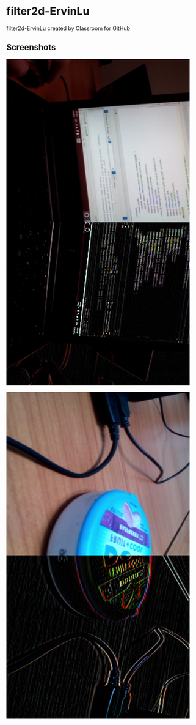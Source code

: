 # filter2d-ErvinLu
filter2d-ErvinLu created by Classroom for GitHub

## Screenshots

![alt tag](https://github.com/DeLaSalleUniversity-Manila/filter2d-ErvinLu/blob/master/device-2015-12-08-160606.png)

![alt tag](https://github.com/DeLaSalleUniversity-Manila/filter2d-ErvinLu/blob/master/device-2015-12-08-160630.png)
